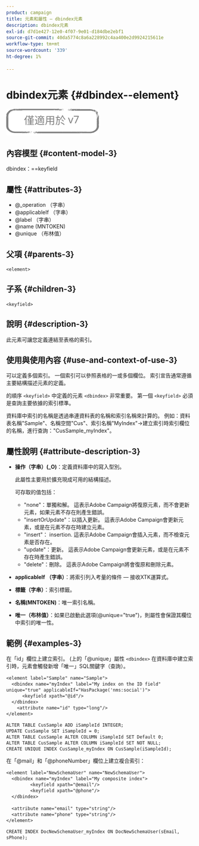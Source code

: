 ```yaml
---
product: campaign
title: 元素和屬性 — dbindex元素
description: dbindex元素
exl-id: d7d1e427-12e0-4f07-9e01-d184dbe2ebf1
source-git-commit: 40da5774c8a6a228992c4aa400e2d9924215611e
workflow-type: tm+mt
source-wordcount: '339'
ht-degree: 1%

---
```


# dbindex元素 {#dbindex--element}

![](../../../assets/v7-only.svg)

## 內容模型 {#content-model-3}

dbindex：==keyfield

## 屬性 {#attributes-3}

* @_operation （字串）
* @applicableIf （字串）
* @label （字串）
* @name (MNTOKEN)
* @unique （布林值）

## 父項 {#parents-3}

`<element>`

## 子系 {#children-3}

`<keyfield>`

## 說明 {#description-3}

此元素可讓您定義連結至表格的索引。

## 使用與使用內容 {#use-and-context-of-use-3}

可以定義多個索引。 一個索引可以參照表格的一或多個欄位。 索引宣告通常遵循主要結構描述元素的定義。

的順序 `<keyfield>` 中定義的元素 `<dbindex>` 非常重要。 第一個 `<keyfield>` 必須是查詢主要依據的索引標準。

資料庫中索引的名稱是透過串連資料表的名稱和索引名稱來計算的。 例如：資料表名稱&quot;Sample&quot;、名稱空間&quot;Cus&quot;、索引名稱&quot;MyIndex&quot;->建立索引時索引欄位的名稱，進行查詢：&quot;CusSample_myIndex&quot;。

## 屬性說明 {#attribute-description-3}

* **操作（字串）(_O)**：定義資料庫中的寫入型別。

   此屬性主要用於擴充現成可用的結構描述。

   可存取的值包括：

   * &quot;none&quot;：單獨和解。 這表示Adobe Campaign將復原元素，而不會更新元素，如果元素不存在則產生錯誤。
   * &quot;insertOrUpdate&quot;：以插入更新。 這表示Adobe Campaign會更新元素，或是在元素不存在時建立元素。
   * &quot;insert&quot;： insertion. 這表示Adobe Campaign會插入元素，而不檢查元素是否存在。
   * &quot;update&quot;：更新。 這表示Adobe Campaign會更新元素，或是在元素不存在時產生錯誤。
   * &quot;delete&quot;：刪除。 這表示Adobe Campaign將會復原和刪除元素。

* **applicableIf （字串）**：將索引列入考量的條件 — 接收XTK運算式。
* **標籤（字串）**：索引標籤。
* **名稱(MNTOKEN)**：唯一索引名稱。
* **唯一（布林值）**：如果已啟動此選項(@unique=&quot;true&quot;)，則屬性會保證其欄位中索引的唯一性。

## 範例 {#examples-3}

在「id」欄位上建立索引。 (上的「@unique」屬性 `<dbindex>` 在資料庫中建立索引時，元素會觸發新增「唯一」SQL關鍵字（查詢）。

```
<element label="Sample" name="Sample">
  <dbindex name="myIndex" label="My index on the ID field" unique="true" applicableIf="HasPackage('nms:social')">
      <keyfield xpath="@id"/>
  </dbindex>
    <attribute name="id" type="long"/>
</element>          
```

```
ALTER TABLE CusSample ADD iSampleId INTEGER;
UPDATE CusSample SET iSampleId = 0;
ALTER TABLE CusSample ALTER COLUMN iSampleId SET Default 0;
ALTER TABLE CusSample ALTER COLUMN iSampleId SET NOT NULL; 
CREATE UNIQUE INDEX CusSample_myIndex ON CusSample(iSampleId);
```

在「@mail」和「@phoneNumber」欄位上建立複合索引：

```
<element label="NewSchemaUser" name="NewSchemaUser">
  <dbindex name="myIndex" label="My composite index">
         <keyfield xpath="@email"/>
         <keyfield xpath="@phone"/>
  </dbindex>
  
  <attribute name="email" type="string"/>
  <attribute name="phone" type="string"/>
</element>      
```

```
CREATE INDEX DocNewSchemaUser_myIndex ON DocNewSchemaUser(sEmail, sPhone);
```
